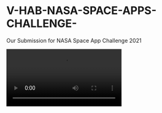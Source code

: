 # V-HAB-NASA-SPACE-APPS-CHALLENGE-
Our Submission for NASA Space App Challenge 2021

![](https://github.com/ShyamDev12/V-HAB-NASA-SPACE-APPS-CHALLENGE-/blob/main/trim1.mp4)
